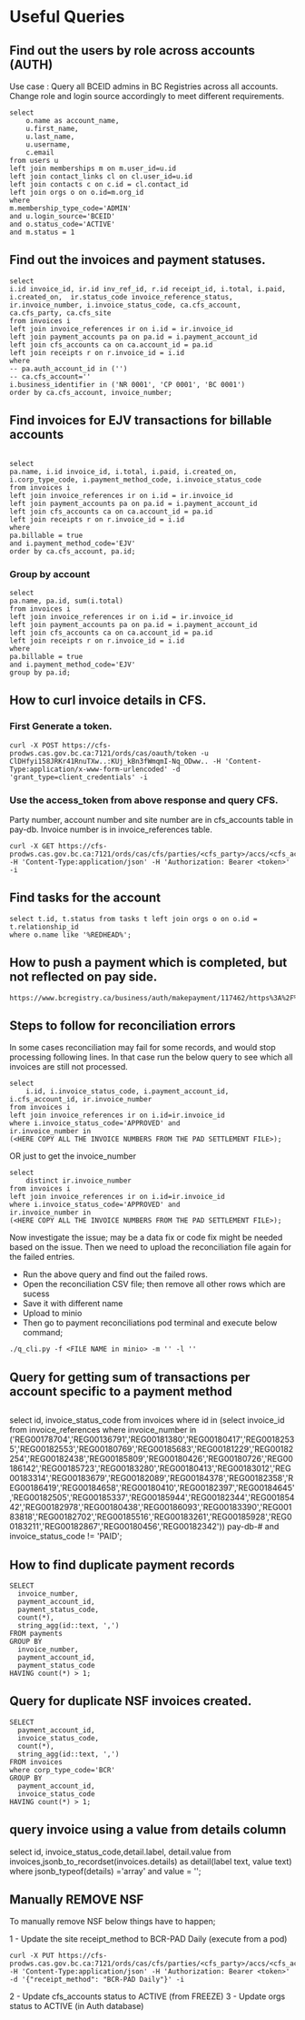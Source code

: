 # Useful Queries

## Find out the users by role across accounts (AUTH)

Use case : Query all BCEID admins in BC Registries across all accounts.
Change role and login source accordingly to meet different requirements.
```
select 
	o.name as account_name, 
	u.first_name, 
	u.last_name, 
	u.username, 
	c.email 
from users u 
left join memberships m on m.user_id=u.id
left join contact_links cl on cl.user_id=u.id
left join contacts c on c.id = cl.contact_id
left join orgs o on o.id=m.org_id
where 
m.membership_type_code='ADMIN' 
and u.login_source='BCEID' 
and o.status_code='ACTIVE' 
and m.status = 1
```

## Find out the invoices and payment statuses.
```
select 
i.id invoice_id, ir.id inv_ref_id, r.id receipt_id, i.total, i.paid, i.created_on,  ir.status_code invoice_reference_status,  ir.invoice_number, i.invoice_status_code, ca.cfs_account, ca.cfs_party, ca.cfs_site
from invoices i
left join invoice_references ir on i.id = ir.invoice_id
left join payment_accounts pa on pa.id = i.payment_account_id
left join cfs_accounts ca on ca.account_id = pa.id
left join receipts r on r.invoice_id = i.id
where 
-- pa.auth_account_id in ('')
-- ca.cfs_account=''
i.business_identifier in ('NR 0001', 'CP 0001', 'BC 0001')
order by ca.cfs_account, invoice_number;
```

## Find invoices for EJV transactions for billable accounts
```

select 
pa.name, i.id invoice_id, i.total, i.paid, i.created_on,  i.corp_type_code, i.payment_method_code, i.invoice_status_code
from invoices i
left join invoice_references ir on i.id = ir.invoice_id
left join payment_accounts pa on pa.id = i.payment_account_id
left join cfs_accounts ca on ca.account_id = pa.id
left join receipts r on r.invoice_id = i.id
where 
pa.billable = true
and i.payment_method_code='EJV'
order by ca.cfs_account, pa.id;
```
### Group by account
```
select 
pa.name, pa.id, sum(i.total)
from invoices i
left join invoice_references ir on i.id = ir.invoice_id
left join payment_accounts pa on pa.id = i.payment_account_id
left join cfs_accounts ca on ca.account_id = pa.id
left join receipts r on r.invoice_id = i.id
where 
pa.billable = true
and i.payment_method_code='EJV'
group by pa.id;
```

## How to curl invoice details in CFS.
### First Generate a token.
```
curl -X POST https://cfs-prodws.cas.gov.bc.ca:7121/ords/cas/oauth/token -u ClDHfyi158JRKr41RnuTXw..:KUj_kBn3fWmqmI-Nq_ODww.. -H 'Content-Type:application/x-www-form-urlencoded' -d 'grant_type=client_credentials' -i
```
### Use the access_token from above response and query CFS.
Party number, account number and site number are in cfs_accounts table in pay-db.
Invoice number is in invoice_references table.

```
curl -X GET https://cfs-prodws.cas.gov.bc.ca:7121/ords/cas/cfs/parties/<cfs_party>/accs/<cfs_account>/sites/<cfs_site/invs/<inv_number>/ -H 'Content-Type:application/json' -H 'Authorization: Bearer <token>' -i
```

## Find tasks for the account
```
select t.id, t.status from tasks t left join orgs o on o.id = t.relationship_id 
where o.name like '%REDHEAD%';
```

## How to push a payment which is completed, but not reflected on pay side.
```
https://www.bcregistry.ca/business/auth/makepayment/117462/https%3A%2F%2Fwww.bcregistry.ca%2Fnamerequest%2Fnr%2F2189563%2F%3FpaymentId%3D114644
```


## Steps to follow for reconciliation errors
In some cases reconciliation may fail for some records, and would stop processing following lines. In that case run the below query to see which all invoices are still not processed.
```
select 
	i.id, i.invoice_status_code, i.payment_account_id, i.cfs_account_id, ir.invoice_number
from invoices i
left join invoice_references ir on i.id=ir.invoice_id
where i.invoice_status_code='APPROVED' and
ir.invoice_number in
(<HERE COPY ALL THE INVOICE NUMBERS FROM THE PAD SETTLEMENT FILE>);
```

OR just to get the invoice_number
```
select 
	distinct ir.invoice_number
from invoices i
left join invoice_references ir on i.id=ir.invoice_id
where i.invoice_status_code='APPROVED' and
ir.invoice_number in
(<HERE COPY ALL THE INVOICE NUMBERS FROM THE PAD SETTLEMENT FILE>);

```

Now investigate the issue; may be a data fix or code fix might be needed based on the issue. Then we need to upload the reconciliation file again for the failed entries. 
- Run the above query and find out the failed rows.
- Open the reconciliation CSV file; then remove all other rows which are sucess
- Save it with different name
- Upload to minio
- Then go to payment reconciliations pod terminal and execute below command;
```
./q_cli.py -f <FILE NAME in minio> -m '' -l ''
```

## Query for getting sum of transactions per account specific to a payment method




## 
select id, invoice_status_code from invoices where id in (select invoice_id from invoice_references where invoice_number in ('REG00178704','REG00136791','REG00181380','REG00180417','REG00182535','REG00182553','REG00180769','REG00185683','REG00181229','REG00182254','REG00182438','REG00185809','REG00180426','REG00180726','REG00186142','REG00185723','REG00183280','REG00180413','REG00183012','REG00183314','REG00183679','REG00182089','REG00184378','REG00182358','REG00186419','REG00184658','REG00180410','REG00182397','REG00184645','REG00182505','REG00185337','REG00185944','REG00182344','REG00185442','REG00182978','REG00180438','REG00186093','REG00183390','REG00183818','REG00182702','REG00185516','REG00183261','REG00185928','REG00183211','REG00182867','REG00180456','REG00182342'))
pay-db-# and invoice_status_code != 'PAID';





## How to find duplicate payment records

```
SELECT
  invoice_number,
  payment_account_id,
  payment_status_code,
  count(*),
  string_agg(id::text, ',')
FROM payments
GROUP BY
  invoice_number,
  payment_account_id,
  payment_status_code
HAVING count(*) > 1;
```

## Query for duplicate NSF invoices created.

```
SELECT
  payment_account_id,
  invoice_status_code,
  count(*),
  string_agg(id::text, ',')
FROM invoices
where corp_type_code='BCR'
GROUP BY
  payment_account_id,
  invoice_status_code
HAVING count(*) > 1;
```

## query invoice using a value from details column
select id, invoice_status_code,detail.label, detail.value from invoices,jsonb_to_recordset(invoices.details) as detail(label text, value text) where jsonb_typeof(details) ='array' and value = '<value>';


## Manually REMOVE NSF
To manually remove NSF below things have to happen;

1 - Update the site receipt_method to BCR-PAD Daily (execute from a pod)

```
curl -X PUT https://cfs-prodws.cas.gov.bc.ca:7121/ords/cas/cfs/parties/<cfs_party>/accs/<cfs_account>/sites/<cfs_site/ -H 'Content-Type:application/json' -H 'Authorization: Bearer <token>' -d '{"receipt_method": "BCR-PAD Daily"}' -i
```

2 - Update cfs_accounts status to ACTIVE (from FREEZE)
3 - Update orgs status to ACTIVE (in Auth database)





